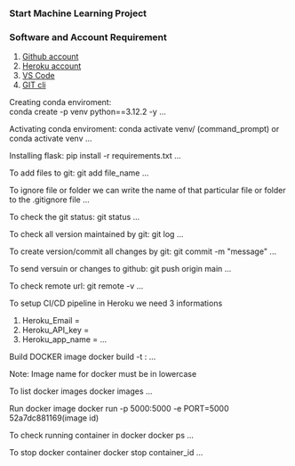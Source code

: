 ### Start Machine Learning Project

### Software and Account Requirement

1. [Github account](https://github.com)
2. [Heroku account](https://dashboard.heroku.com/login)
3. [VS Code](https://code.visualstudio.com/download)
4. [GIT cli](https://git-scm.com/downloads)

Creating conda enviroment:  
conda create -p venv python==3.12.2 -y
...

Activating conda enviroment:
conda activate venv/ (command_prompt)
or
conda activate venv
...

Installing flask:
pip install -r requirements.txt
...

To add files to git:
git add file_name
...

To ignore file or folder we can write the name of that particular file or folder to the .gitignore file
...

To check the git status:
git status
...

To check all version maintained by git:
git log
...

To create version/commit all changes by git:
git commit -m "message"
...

To send versuin or changes to github:
git push origin main
...

To check remote url:
git remote -v
...

To setup CI/CD pipeline in Heroku we need 3 informations
1. Heroku_Email = 
2. Heroku_API_key = 
3. Heroku_app_name = 
...

Build DOCKER image
 docker build -t <image name>:<tagname>
...

Note: Image name for docker must be in lowercase

To list docker images
docker images
...

Run docker image 
docker run -p 5000:5000 -e PORT=5000 52a7dc881169(image id)

To check running container in docker
docker ps
...

To stop docker container
docker stop container_id
...